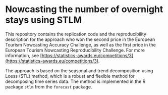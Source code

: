 # Nowcasting the number of overnight stays using STLM

This repository contains the replication code and the reproducibility description for the approach who won the second price in the European Tourism Nowcasting Accuracy Challenge, as well as the first price in the European Tourism Nowcasting Reproducibility Challenge. For more information, see [https://statistics-awards.eu/competitions/3](https://statistics-awards.eu/competitions/3).

The approach is based on the seasonal and trend decomposition using Loess (STL) method, which is a robust and flexible method for decomposing time series data. The method is implemented in the R package `stlm` from the `forecast` package.